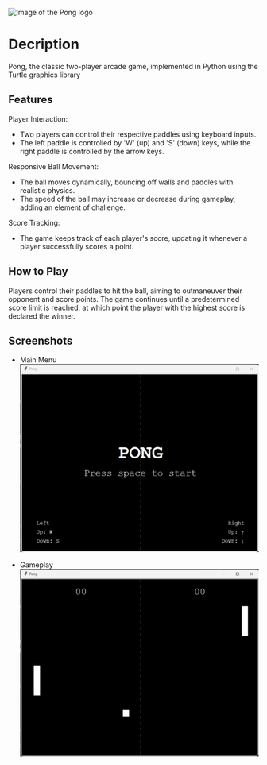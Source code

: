 ![Image of the Pong logo](https://images-wixmp-ed30a86b8c4ca887773594c2.wixmp.com/f/11a10a01-ac23-4fea-ad5a-b51f53084159/d8opy2w-d1837851-b90d-4702-ab3b-2521d77a58f6.png/v1/fill/w_1219,h_362/pong_logo_by_ringostarr39_d8opy2w-fullview.png?token=eyJ0eXAiOiJKV1QiLCJhbGciOiJIUzI1NiJ9.eyJzdWIiOiJ1cm46YXBwOjdlMGQxODg5ODIyNjQzNzNhNWYwZDQxNWVhMGQyNmUwIiwiaXNzIjoidXJuOmFwcDo3ZTBkMTg4OTgyMjY0MzczYTVmMGQ0MTVlYTBkMjZlMCIsIm9iaiI6W1t7ImhlaWdodCI6Ijw9MzYyIiwicGF0aCI6IlwvZlwvMTFhMTBhMDEtYWMyMy00ZmVhLWFkNWEtYjUxZjUzMDg0MTU5XC9kOG9weTJ3LWQxODM3ODUxLWI5MGQtNDcwMi1hYjNiLTI1MjFkNzdhNThmNi5wbmciLCJ3aWR0aCI6Ijw9MTIxOSJ9XV0sImF1ZCI6WyJ1cm46c2VydmljZTppbWFnZS5vcGVyYXRpb25zIl19.rlfRzGERmwCP7bAyTAykjN-ei1IYDQsFxUCGWKt2ulg)

# Decription
Pong, the classic two-player arcade game, implemented in Python using the Turtle graphics library 

## Features
Player Interaction:
- Two players can control their respective paddles using keyboard inputs.
- The left paddle is controlled by 'W' (up) and 'S' (down) keys, while the right paddle is controlled by the arrow keys.

Responsive Ball Movement:
- The ball moves dynamically, bouncing off walls and paddles with realistic physics.
- The speed of the ball may increase or decrease during gameplay, adding an element of challenge.

Score Tracking:
- The game keeps track of each player's score, updating it whenever a player successfully scores a point.

## How to Play
Players control their paddles to hit the ball, aiming to outmaneuver their opponent and score points. The game continues until a predetermined score limit is reached, at which point the player with the highest score is declared the winner.

## Screenshots
- Main Menu
![Image of the main menu](main-menu.png)

- Gameplay
![Gameplay](gameplay.png)
